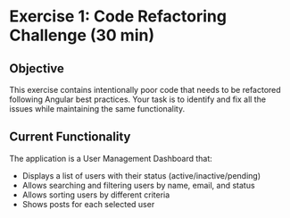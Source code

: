 # Exercise 1: Code Refactoring Challenge (30 min)

## Objective

This exercise contains intentionally poor code that needs to be refactored following Angular best practices. Your task is to identify and fix all the issues while maintaining the same functionality.

## Current Functionality

The application is a User Management Dashboard that:

- Displays a list of users with their status (active/inactive/pending)
- Allows searching and filtering users by name, email, and status
- Allows sorting users by different criteria
- Shows posts for each selected user
